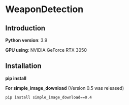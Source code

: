 # WeaponDetection

## Introduction

**Python version**: 3.9

**GPU using**: NVIDIA GeForce RTX 3050

## Installation

**pip install**

**For simple_image_download** (Version 0.5 was released)
```bash
pip install simple_image_download==0.4
```
